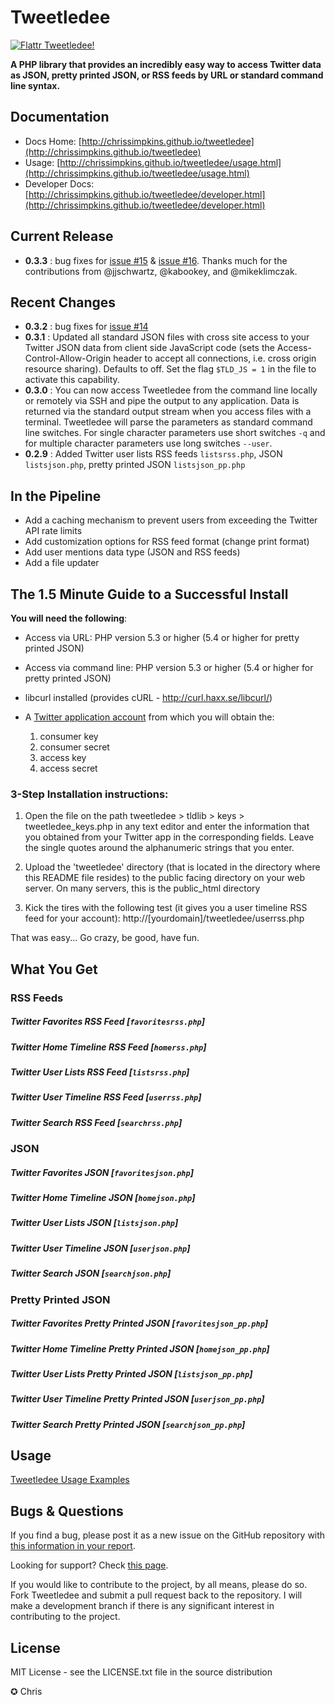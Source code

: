 Tweetledee
==========
<a href="https://flattr.com/submit/auto?
  user_id=pixsied&url=http://github.com/chrissimpkins/tweetledee&
  title=Tweetledee&
  description=Tweetledee&
  language=en_GB&tags=Twitter,RSS,JSON,feed,programming,developer&category=software">

<img src="https://api.flattr.com/button/flattr-badge-large.png" 
  alt="Flattr Tweetledee!" />
</a>

**A PHP library that provides an incredibly easy way to access Twitter data as JSON, pretty printed JSON, or RSS feeds by URL or standard command line syntax.**

## Documentation
- Docs Home: [http://chrissimpkins.github.io/tweetledee](http://chrissimpkins.github.io/tweetledee)
- Usage: [http://chrissimpkins.github.io/tweetledee/usage.html](http://chrissimpkins.github.io/tweetledee/usage.html)
- Developer Docs: [http://chrissimpkins.github.io/tweetledee/developer.html](http://chrissimpkins.github.io/tweetledee/developer.html)

## Current Release
- <b>0.3.3</b> : bug fixes for [issue #15](https://github.com/chrissimpkins/tweetledee/issues/15) & [issue #16](https://github.com/chrissimpkins/tweetledee/issues/16).  Thanks much for the contributions from @jjschwartz, @kabookey, and @mikeklimczak.

## Recent Changes
- <b>0.3.2</b> : bug fixes for [issue #14](https://github.com/chrissimpkins/tweetledee/issues/14)
- <b>0.3.1</b> : Updated all standard JSON files with cross site access to your Twitter JSON data from client side JavaScript code (sets the Access-Control-Allow-Origin header to accept all connections, i.e. cross origin resource sharing). Defaults to off.  Set the flag `$TLD_JS = 1` in the file to activate this capability.
- <b>0.3.0</b> : You can now access Tweetledee from the command line locally or remotely via SSH and pipe the output to any application.  Data is returned via the standard output stream when you access files with a terminal.  Tweetledee will parse the parameters as standard command line switches.  For single character parameters use short switches <code>-q</code> and for multiple character parameters use long switches <code>--user</code>.
- <b>0.2.9</b> : Added Twitter user lists RSS feeds <code>listsrss.php</code>, JSON <code>listsjson.php</code>, pretty printed JSON <code>listsjson_pp.php</code>

## In the Pipeline
 - Add a caching mechanism to prevent users from exceeding the Twitter API rate limits
 - Add customization options for RSS feed format (change print format)
 - Add user mentions data type (JSON and RSS feeds)
 - Add a file updater

## The 1.5 Minute Guide to a Successful Install
**You will need the following**:
 - Access via URL: PHP version 5.3 or higher (5.4 or higher for pretty printed JSON)
 - Access via command line: PHP version 5.3 or higher (5.4 or higher for pretty printed JSON)
 - libcurl installed (provides cURL - http://curl.haxx.se/libcurl/)
 - A <a href="https://dev.twitter.com/apps/new">Twitter application account</a> from which you will obtain the:

	1) consumer key
	2) consumer secret
	3) access key
	4) access secret

### 3-Step Installation instructions:

1. Open the file on the path tweetledee > tldlib > keys > tweetledee_keys.php in any text editor and enter the information that you obtained from your Twitter app in the corresponding fields.  Leave the single quotes around the alphanumeric strings that you enter.

2. Upload the 'tweetledee' directory (that is located in the directory where this README file resides) to the public facing directory on your web server.  On many servers, this is the public_html directory

3. Kick the tires with the following test (it gives you a user timeline RSS feed for your account):
	http://[yourdomain]/tweetledee/userrss.php

That was easy... Go crazy, be good, have fun.

## What You Get
### RSS Feeds
##### Twitter Favorites RSS Feed [<code>favoritesrss.php</code>]
##### Twitter Home Timeline RSS Feed [<code>homerss.php</code>]
##### Twitter User Lists RSS Feed [<code>listsrss.php</code>]
##### Twitter User Timeline RSS Feed [<code>userrss.php</code>]
##### Twitter Search RSS Feed [<code>searchrss.php</code>]

### JSON
##### Twitter Favorites JSON [<code>favoritesjson.php</code>]
##### Twitter Home Timeline JSON [<code>homejson.php</code>]
##### Twitter User Lists JSON [<code>listsjson.php</code>]
##### Twitter User Timeline JSON [<code>userjson.php</code>]
##### Twitter Search JSON [<code>searchjson.php</code>]

### Pretty Printed JSON
##### Twitter Favorites Pretty Printed JSON [<code>favoritesjson_pp.php</code>]
##### Twitter Home Timeline Pretty Printed JSON [<code>homejson_pp.php</code>]
##### Twitter User Lists Pretty Printed JSON [<code>listsjson_pp.php</code>]
##### Twitter User Timeline Pretty Printed JSON [<code>userjson_pp.php</code>]
##### Twitter Search Pretty Printed JSON [<code>searchjson_pp.php</code>]

## Usage
<a href="http://chrissimpkins.github.io/tweetledee/usage.html">Tweetledee Usage Examples</a>

## Bugs & Questions
If you find a bug, please post it as a new issue on the GitHub repository with <a href="http://chrissimpkins.github.io/tweetledee/support.html#bug-reporting">this information in your report</a>.

Looking for support? Check <a href="http://chrissimpkins.github.io/tweetledee/support.html">this page</a>.

If you would like to contribute to the project, by all means, please do so.  Fork Tweetledee and submit a pull request back to the repository.  I will make a development branch if there is any significant interest in contributing to the project.

## License
MIT License - see the LICENSE.txt file in the source distribution

✪ Chris

